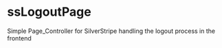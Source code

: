 ssLogoutPage
============

Simple Page_Controller for SilverStripe handling the logout process in the frontend